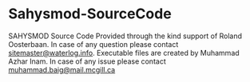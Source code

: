 # Sahysmod-SourceCode
SAHYSMOD Source Code
Provided through the kind support of Roland Oosterbaan.
In case of any question please contact sitemaster@waterlog.info.
Executable files are created by Muhammad Azhar Inam. 
In case of any issue please contact muhammad.baig@mail.mcgill.ca
